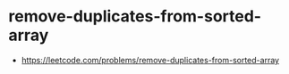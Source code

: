 # remove-duplicates-from-sorted-array
- https://leetcode.com/problems/remove-duplicates-from-sorted-array
